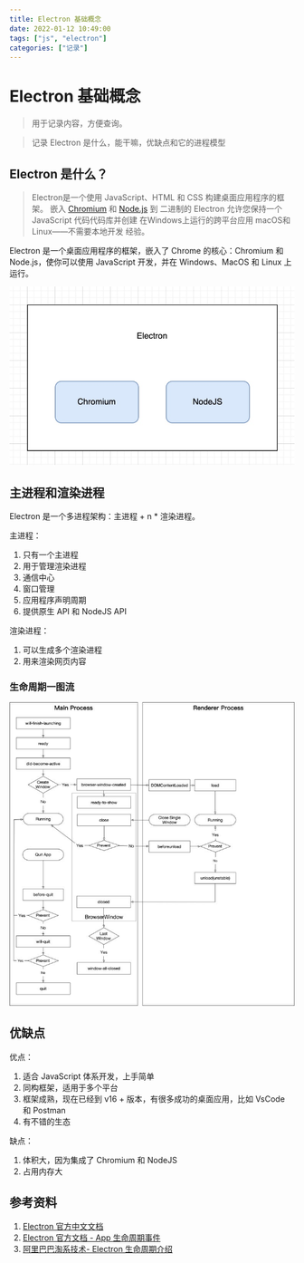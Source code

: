```yaml
---
title: Electron 基础概念
date: 2022-01-12 10:49:00
tags: ["js", "electron"]
categories: ["记录"]
---
```




# Electron 基础概念

> 用于记录内容，方便查询。

> 记录 Electron 是什么，能干嘛，优缺点和它的进程模型

## Electron 是什么？

>Electron是一个使用 JavaScript、HTML 和 CSS 构建桌面应用程序的框架。 嵌入 [Chromium](https://www.chromium.org/) 和 [Node.js](https://nodejs.org/) 到 二进制的 Electron 允许您保持一个 JavaScript 代码代码库并创建 在Windows上运行的跨平台应用 macOS和Linux——不需要本地开发 经验。

Electron 是一个桌面应用程序的框架，嵌入了 Chrome 的核心：Chromium 和 Node.js，使你可以使用 JavaScript 开发，并在 Windows、MacOS 和 Linux 上运行。

![](../../../public/electron/e1.jpg)





## 主进程和渲染进程

Electron 是一个多进程架构：主进程 + n * 渲染进程。

主进程：

1. 只有一个主进程
2. 用于管理渲染进程
3. 通信中心
4. 窗口管理
5. 应用程序声明周期
6. 提供原生 API 和 NodeJS API

渲染进程：

1. 可以生成多个渲染进程
2. 用来渲染网页内容



### 生命周期一图流

![](../../../public/electron/electron-lifecycle.jpg)





## 优缺点

优点：

1. 适合 JavaScript 体系开发，上手简单
2. 同构框架，适用于多个平台
3. 框架成熟，现在已经到 v16 + 版本，有很多成功的桌面应用，比如 VsCode 和 Postman
4. 有不错的生态

缺点：

1. 体积大，因为集成了 Chromium 和 NodeJS
2. 占用内存大



## 参考资料

1. [Electron 官方中文文档](https://www.electronjs.org/zh/docs/latest/)
2. [Electron 官方文档 - App 生命周期事件](https://www.electronjs.org/zh/docs/latest/api/app)
3. [阿里巴巴淘系技术-  Electron 生命周期介绍](https://zhuanlan.zhihu.com/p/352668011)

